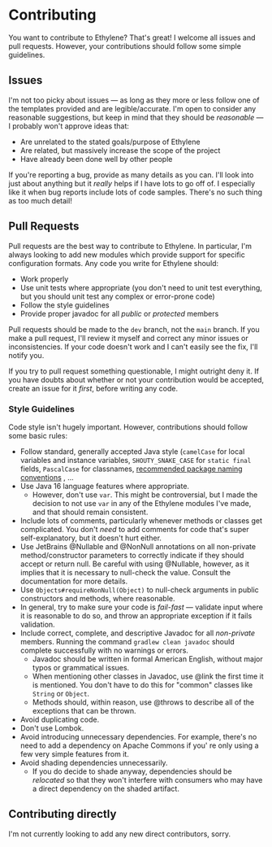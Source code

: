 # Contributing

You want to contribute to Ethylene? That's great! I welcome all issues and pull requests. However, your contributions
should follow some simple guidelines.

## Issues

I'm not too picky about issues — as long as they more or less follow one of the templates provided and are
legible/accurate. I'm open to consider any reasonable suggestions, but keep in mind that they should be _reasonable_ — I
probably won't approve ideas that:

* Are unrelated to the stated goals/purpose of Ethylene
* Are related, but massively increase the scope of the project
* Have already been done well by other people

If you're reporting a bug, provide as many details as you can. I'll look into just about anything but it _really_ helps
if I have lots to go off of. I especially like it when bug reports include lots of code samples. There's no such thing
as too much detail!

## Pull Requests

Pull requests are the best way to contribute to Ethylene. In particular, I'm always looking to add new modules which
provide support for specific configuration formats. Any code you write for Ethylene should:

* Work properly
* Use unit tests where appropriate (you don't need to unit test everything, but you should unit test any complex or
  error-prone code)
* Follow the style guidelines
* Provide proper javadoc for all _public_ or _protected_ members

Pull requests should be made to the `dev` branch, not the `main` branch. If you make a pull request, I'll review it
myself and correct any minor issues or inconsistencies. If your code doesn't work and I can't easily see the fix, I'll
notify you.

If you try to pull request something questionable, I might outright deny it. If you have doubts about whether or not
your contribution would be accepted, create an issue for it _first_, before writing any code.

### Style Guidelines

Code style isn't hugely important. However, contributions should follow some basic rules:

* Follow standard, generally accepted Java style (`camelCase` for local variables and instance
  variables, `SHOUTY_SNAKE_CASE` for `static final` fields, `PascalCase` for
  classnames, [recommended package naming conventions](https://docs.oracle.com/javase/tutorial/java/package/namingpkgs.html)
  , ...
* Use Java 16 language features where appropriate.
    * However, don't use `var`. This might be controversial, but I made the decision to not use `var` in any of the
      Ethylene modules I've made, and that should remain consistent.
* Include lots of comments, particularly whenever methods or classes get complicated. You don't _need_ to add comments
  for code that's super self-explanatory, but it doesn't hurt either.
* Use JetBrains @Nullable and @NonNull annotations on all non-private method/constructor parameters to correctly
  indicate if they should accept or return null. Be careful with using @Nullable, however, as it implies that it is
  necessary to null-check the value. Consult the documentation for more details.
* Use `Objects#requireNonNull(Object)` to null-check arguments in public constructors and methods, where reasonable.
* In general, try to make sure your code is _fail-fast_ — validate input where it is reasonable to do so, and throw an
  appropriate exception if it fails validation.
* Include correct, complete, and descriptive Javadoc for all _non-private_ members. Running the
  command `gradlew clean javadoc` should complete successfully with no warnings or errors.
    * Javadoc should be written in formal American English, without major typos or grammatical issues.
    * When mentioning other classes in Javadoc, use @link the first time it is mentioned. You don't have to do this
      for "common" classes like `String` or `Object`.
    * Methods should, within reason, use @throws to describe all of the exceptions that can be thrown.
* Avoid duplicating code.
* Don't use Lombok.
* Avoid introducing unnecessary dependencies. For example, there's no need to add a dependency on Apache Commons if you'
  re only using a few very simple features from it.
* Avoid shading dependencies unnecessarily.
    * If you do decide to shade anyway, dependencies should be _relocated_ so that they won't interfere with consumers
      who may have a direct dependency on the shaded artifact.

## Contributing directly

I'm not currently looking to add any new direct contributors, sorry.
